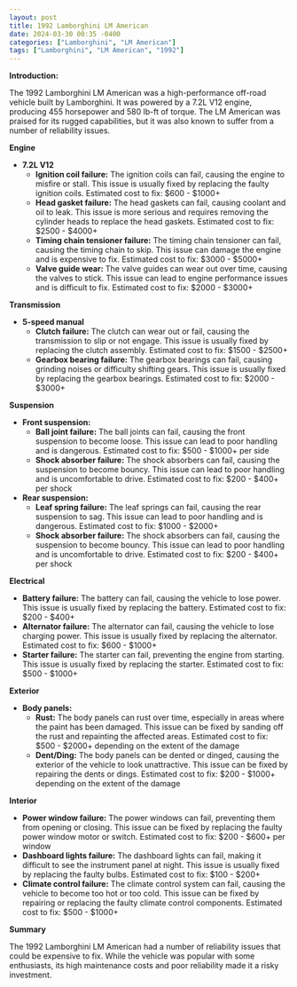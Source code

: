 ```yaml
---
layout: post
title: 1992 Lamborghini LM American
date: 2024-03-30 00:35 -0400
categories: ["Lamborghini", "LM American"]
tags: ["Lamborghini", "LM American", "1992"]
---
```

**Introduction:**

The 1992 Lamborghini LM American was a high-performance off-road vehicle built by Lamborghini. It was powered by a 7.2L V12 engine, producing 455 horsepower and 580 lb-ft of torque. The LM American was praised for its rugged capabilities, but it was also known to suffer from a number of reliability issues.

**Engine**

* **7.2L V12**
    * **Ignition coil failure:** The ignition coils can fail, causing the engine to misfire or stall. This issue is usually fixed by replacing the faulty ignition coils. Estimated cost to fix: $600 - $1000+
    * **Head gasket failure:** The head gaskets can fail, causing coolant and oil to leak. This issue is more serious and requires removing the cylinder heads to replace the head gaskets. Estimated cost to fix: $2500 - $4000+
    * **Timing chain tensioner failure:** The timing chain tensioner can fail, causing the timing chain to skip. This issue can damage the engine and is expensive to fix. Estimated cost to fix: $3000 - $5000+
    * **Valve guide wear:** The valve guides can wear out over time, causing the valves to stick. This issue can lead to engine performance issues and is difficult to fix. Estimated cost to fix: $2000 - $3000+

**Transmission**

* **5-speed manual**
    * **Clutch failure:** The clutch can wear out or fail, causing the transmission to slip or not engage. This issue is usually fixed by replacing the clutch assembly. Estimated cost to fix: $1500 - $2500+
    * **Gearbox bearing failure:** The gearbox bearings can fail, causing grinding noises or difficulty shifting gears. This issue is usually fixed by replacing the gearbox bearings. Estimated cost to fix: $2000 - $3000+

**Suspension**

* **Front suspension:**
    * **Ball joint failure:** The ball joints can fail, causing the front suspension to become loose. This issue can lead to poor handling and is dangerous. Estimated cost to fix: $500 - $1000+ per side
    * **Shock absorber failure:** The shock absorbers can fail, causing the suspension to become bouncy. This issue can lead to poor handling and is uncomfortable to drive. Estimated cost to fix: $200 - $400+ per shock
* **Rear suspension:**
    * **Leaf spring failure:** The leaf springs can fail, causing the rear suspension to sag. This issue can lead to poor handling and is dangerous. Estimated cost to fix: $1000 - $2000+
    * **Shock absorber failure:** The shock absorbers can fail, causing the suspension to become bouncy. This issue can lead to poor handling and is uncomfortable to drive. Estimated cost to fix: $200 - $400+ per shock

**Electrical**

* **Battery failure:** The battery can fail, causing the vehicle to lose power. This issue is usually fixed by replacing the battery. Estimated cost to fix: $200 - $400+
* **Alternator failure:** The alternator can fail, causing the vehicle to lose charging power. This issue is usually fixed by replacing the alternator. Estimated cost to fix: $600 - $1000+
* **Starter failure:** The starter can fail, preventing the engine from starting. This issue is usually fixed by replacing the starter. Estimated cost to fix: $500 - $1000+

**Exterior**

* **Body panels:**
    * **Rust:** The body panels can rust over time, especially in areas where the paint has been damaged. This issue can be fixed by sanding off the rust and repainting the affected areas. Estimated cost to fix: $500 - $2000+ depending on the extent of the damage
    * **Dent/Ding:** The body panels can be dented or dinged, causing the exterior of the vehicle to look unattractive. This issue can be fixed by repairing the dents or dings. Estimated cost to fix: $200 - $1000+ depending on the extent of the damage

**Interior**

* **Power window failure:** The power windows can fail, preventing them from opening or closing. This issue can be fixed by replacing the faulty power window motor or switch. Estimated cost to fix: $200 - $600+ per window
* **Dashboard lights failure:** The dashboard lights can fail, making it difficult to see the instrument panel at night. This issue is usually fixed by replacing the faulty bulbs. Estimated cost to fix: $100 - $200+
* **Climate control failure:** The climate control system can fail, causing the vehicle to become too hot or too cold. This issue can be fixed by repairing or replacing the faulty climate control components. Estimated cost to fix: $500 - $1000+

**Summary**

The 1992 Lamborghini LM American had a number of reliability issues that could be expensive to fix. While the vehicle was popular with some enthusiasts, its high maintenance costs and poor reliability made it a risky investment.
